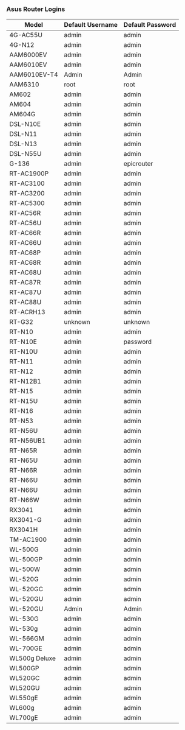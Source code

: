 ### Asus Router Logins

Model | Default Username | Default Password
-----|-----|-----
4G-AC55U | admin | admin
4G-N12 | admin | admin
AAM6000EV | admin | admin
AAM6010EV | admin | admin
AAM6010EV-T4 | Admin | Admin
AAM6310 | root | root
AM602 | admin | admin
AM604 | admin | admin
AM604G | admin | admin
DSL-N10E | admin | admin
DSL-N11 | admin | admin
DSL-N13 | admin | admin
DSL-N55U | admin | admin
G-136 | admin | epicrouter
RT-AC1900P | admin | admin
RT-AC3100 | admin | admin
RT-AC3200 | admin | admin
RT-AC5300 | admin | admin
RT-AC56R | admin | admin
RT-AC56U | admin | admin
RT-AC66R | admin | admin
RT-AC66U | admin | admin
RT-AC68P | admin | admin
RT-AC68R | admin | admin
RT-AC68U | admin | admin
RT-AC87R | admin | admin
RT-AC87U | admin | admin
RT-AC88U | admin | admin
RT-ACRH13 | admin | admin
RT-G32 | unknown | unknown
RT-N10 | admin | admin
RT-N10E | admin | password
RT-N10U | admin | admin
RT-N11 | admin | admin
RT-N12 | admin | admin
RT-N12B1 | admin | admin
RT-N15 | admin | admin
RT-N15U | admin | admin
RT-N16 | admin | admin
RT-N53 | admin | admin
RT-N56U | admin | admin
RT-N56UB1 | admin | admin
RT-N65R | admin | admin
RT-N65U | admin | admin
RT-N66R | admin | admin
RT-N66U | admin | admin
RT-N66U | admin | admin
RT-N66W | admin | admin
RX3041 | admin | admin
RX3041-G | admin | admin
RX3041H | admin | admin
TM-AC1900 | admin | admin
WL-500G | admin | admin
WL-500GP | admin | admin
WL-500W | admin | admin
WL-520G | admin | admin
WL-520GC | admin | admin
WL-520GU | admin | admin
WL-520GU | Admin | Admin
WL-530G | admin | admin
WL-530g | admin | admin
WL-566GM | admin | admin
WL-700GE | admin | admin
WL500g Deluxe | admin | admin
WL500GP | admin | admin
WL520GC | admin | admin
WL520GU | admin | admin
WL550gE | admin | admin
WL600g | admin | admin
WL700gE | admin | admin